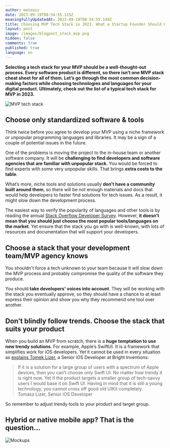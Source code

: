 ```yaml
---
author: mateusz
date: 2023-09-19T08:54:55.115Z
meaningfullyUpdatedAt: 2023-09-19T08:54:55.149Z
title: Choosing MVP Tech Stack in 2023. What a Startup Founder Should Know
layout: post
image: /images/blogpost_stack_mvp.png
hidden: false
comments: true
published: true
language: en
---
```

**Selecting a tech stack for your MVP should be a well-thought-out process. Every software product is different, so there isn’t one MVP stack cheat sheet for all of them. Let’s go through the most common decision-making factors while choosing technologies and languages for your digital product. Ultimately, check out the list of a typical tech stack for MVP in 2023.**

<div class="image"><img src="/images/blogpost_stack_mvp.png" alt="MVP tech stack" title="MVP tech stack"  /> </div>

## Choose only standardized software & tools

Think twice before you agree to develop your MVP using a niche framework or unpopular programming languages and libraries. It may be a sign of a couple of potential issues in the future. 

One of the problems is moving the project to the in-house team or another software company. It will be **challenging to find developers and software agencies that are familiar with unpopular stack**. You would be forced to find experts with some very unpopular skills. That brings **extra costs to the table**.

What’s more, niche tools and solutions usually **don’t have a community built around them**, so there will be not enough materials and docs that would help developers to faster find solutions for tech issues. As a result, it might slow down the development process.

The easiest way to verify the popularity of languages and other tools is by reading the annual [Stack Overflow Developer Survey](https://survey.stackoverflow.co/2023). However, **it doesn’t mean that you should just choose the most popular tools/languages on the market**. Yet ensure that the stack you go with is well-known, with lots of resources and documentation that will support your developers.

## Choose a stack that your development team/MVP agency knows

You shouldn't force a tech unknown to your team because it will slow down the MVP process and probably compromise the quality of the software they produce.

You should **take developers' voices into account**. They will be working with the stack you eventually approve, so they should have a chance to at least express their opinion and show you why they recommend one tool over another.

## Don’t blindly follow trends. Choose the stack that suits your product

When you build an MVP from scratch, there is a **huge temptation to use new trendy solutions**. For example, Apple’s SwiftUI. It is a framework that simplifies work for iOS developers. Yet it cannot be used in every situation as [explains Tomek Lizer](/blog/falling-in-love-with-programming-again-tomek-ios-developer/#if-you-had-to-start-an-ios-project-from-scratch-with-no-technological-debt-what-tools-would-you-use), a Senior iOS Developer at Bright Inventions:

<blockquote><div>If it is a solution for a large group of users with a spectrum of Apple devices, then you can’t choose only Swift UI. No matter how trendy it is right now. Yet if the product targets a smaller group of tech-savvy users I would base it on Swift UI. Having in mind that it is still a young technology, you cannot cross off good old UIKit completely.</div><footer>Tomasz Lizer, Senior iOS Developer</footer></blockquote>

So remember to adjust trendy tools to your product and target group.

## Hybrid or native mobile app? That is the question…

<div class="image"><img src="/images/food_tech_case_study_app.png" alt="Mockups" title="Mockups"  /> </div>